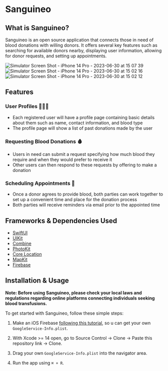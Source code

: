 # Sanguineo

What is Sanguineo?
------------------

Sanguineo is an open source application that connects those in need of blood donations with willing donors. It offers several key features such as searching for available donors nearby, displaying user information, allowing for donor requests, and setting up appointments.

![Simulator Screen Shot - iPhone 14 Pro - 2023-06-30 at 15 07 39](https://github.com/diasGustaavo/Sanguineo/assets/60455369/7610142b-f578-48e0-907c-2f1d0788d346)
![Simulator Screen Shot - iPhone 14 Pro - 2023-06-30 at 15 02 16](https://github.com/diasGustaavo/Sanguineo/assets/60455369/5100a529-268d-4baf-ba1d-f4bf8a5a2147)
![Simulator Screen Shot - iPhone 14 Pro - 2023-06-30 at 15 02 12](https://github.com/diasGustaavo/Sanguineo/assets/60455369/eb155e4a-61fb-43de-b5f8-a4f4dd7eccf7)

Features
--------

### User Profiles 👨🏼‍💻
- Each registered user will have a profile page containing basic details about them such as name, contact information, and blood type
- The profile page will show a list of past donations made by the user

### Requesting Blood Donations 🩸
- Users in need can submit a request specifying how much blood they require and when they would prefer to receive it
- Other users can then respond to these requests by offering to make a donation

### Scheduling Appointments 📅
- Once a donor agrees to provide blood, both parties can work together to set up a convenient time and place for the donation process
- Both parties will receive reminders via email prior to the appointed time

Frameworks & Dependencies Used
--------------------

- [SwiftUI](https://developer.apple.com/documentation/swiftui/)
- [UIKit](https://developer.apple.com/documentation/uikit)
- [Combine](https://developer.apple.com/documentation/combine)
- [PhotoKit](https://developer.apple.com/documentation/photokit)
- [Core Location](https://developer.apple.com/documentation/corelocation)
- [MapKit](https://developer.apple.com/documentation/mapkit/)
- [Firebase](https://cocoapods.org/pods/Firebase)
  
Installation & Usage 
--------------------

**Note: Before using Sanguineo, please check your local laws and regulations regarding online platforms connecting individuals seeking blood transfusions.**

To get started with Sanguineo, follow these simple steps:


1. Make an iOS Firebase [following this tutorial](https://firebase.google.com/docs/ios/setup), so u can get your own ````GoogleService-Info.plist````.

2. With Xcode >= 14 open, go to Source Control -> Clone -> Paste this repository link -> Clone.

3. Drag your own ````GoogleService-Info.plist```` into the navigator area.

4. Run the app using ````⌘ + R````.

